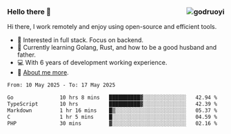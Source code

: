 ### Hello there 👋 <img align="right" src="https://github-readme-stats.vercel.app/api?username=godruoyi&show_icons=true" alt="godruoyi" />

Hi there, I work remotely and enjoy using open-source and efficient tools.

- 🔭 Interested in full stack. Focus on backend.
- 🌱 Currently learning Golang, Rust, and how to be a good husband and father.
- 💻 With 6 years of development working experience.
- 👒 [About me more](https://godruoyi.com/posts/about-godruoyi).



<!--START_SECTION:waka-->

```txt
From: 10 May 2025 - To: 17 May 2025

Go               10 hrs 8 mins   ██████████▓░░░░░░░░░░░░░░   42.94 %
TypeScript       10 hrs          ██████████▓░░░░░░░░░░░░░░   42.39 %
Markdown         1 hr 16 mins    █▒░░░░░░░░░░░░░░░░░░░░░░░   05.37 %
C                1 hr 5 mins     █░░░░░░░░░░░░░░░░░░░░░░░░   04.59 %
PHP              30 mins         ▓░░░░░░░░░░░░░░░░░░░░░░░░   02.16 %
```

<!--END_SECTION:waka-->
